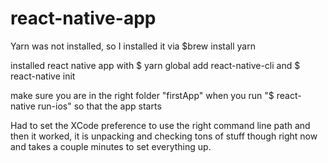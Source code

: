 # react-native-app

Yarn was not installed, so I installed it via
$brew install yarn

installed react native app with
$ yarn global add react-native-cli
and
$ react-native init <appName>

make sure you are in the right folder "firstApp" when you run "$ react-native run-ios" so that the app starts

Had to set the XCode preference to use the right command line path and then it worked, it is unpacking and checking tons of stuff though right now and takes a couple minutes to set everything up.

